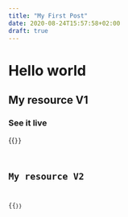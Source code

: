```yaml
---
title: "My First Post"
date: 2020-08-24T15:57:58+02:00
draft: true
---
```


# Hello world

## My resource V1

### See it live 
{{<code dummy1>}}

## My resource V2

{{<code dummy1>}}